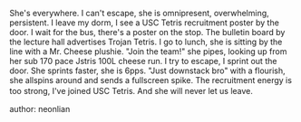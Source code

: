 She's everywhere. I can't escape, she is omnipresent, overwhelming, persistent. I leave my dorm, I see a USC Tetris recruitment poster by the door. I wait for the bus, there's a poster on the stop. The bulletin board by the lecture hall advertises Trojan Tetris. I go to lunch, she is sitting by the line with a Mr. Cheese plushie. "Join the team!" she pipes, looking up from her sub 170 pace Jstris 100L cheese run. I try to escape, I sprint out the door. She sprints faster, she is 6pps. "Just downstack bro" with a flourish, she allspins around and sends a fullscreen spike. The recruitment energy is too strong, I've joined USC Tetris. And she will never let us leave.
ㅤ

author: neonlian
